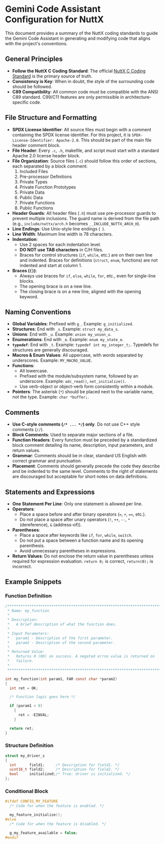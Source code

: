 # Gemini Code Assistant Configuration for NuttX

This document provides a summary of the NuttX coding standards to guide the Gemini Code Assistant in generating and modifying code that aligns with the project's conventions.

## General Principles

- **Follow the NuttX C Coding Standard**: The official [NuttX C Coding Standard](https://nuttx.apache.org/docs/latest/contributing/coding_style.html) is the primary source of truth.
- **Consistency is Key**: When in doubt, the style of the surrounding code should be followed.
- **C89 Compatibility**: All common code must be compatible with the ANSI C89 standard. C99/C11 features are only permissible in architecture-specific code.

## File Structure and Formatting

- **SPDX License Identifier**: All source files must begin with a comment containing the SPDX license identifier. For this project, it is `SPDX-License-Identifier: Apache-2.0`. This should be part of the main file header comment block.
- **File Header**: Every `.c`, `.h`, makefile, and script must start with a standard Apache 2.0 license header block.
- **File Organization**: Source files (`.c`) should follow this order of sections, each separated by a block comment:
    1. Included Files
    2. Pre-processor Definitions
    3. Private Types
    4. Private Function Prototypes
    5. Private Data
    6. Public Data
    7. Private Functions
    8. Public Functions
- **Header Guards**: All header files (`.h`) must use pre-processor guards to prevent multiple inclusions. The guard name is derived from the file path (e.g., `include/nuttx/arch.h` becomes `__INCLUDE_NUTTX_ARCH_H`).
- **Line Endings**: Use Unix-style line endings (`
`).
- **Line Width**: Maximum line width is 78 characters.
- **Indentation**:
    - Use 2 spaces for each indentation level.
    - **DO NOT use TAB characters** in C/H files.
    - Braces for control structures (`if`, `while`, etc.) are on their own line and indented. Braces for definitions (`struct`, `enum`, functions) are not indented and start at column 1.
- **Braces (`{}`)**:
    - Always use braces for `if`, `else`, `while`, `for`, etc., even for single-line blocks.
    - The opening brace is on a new line.
    - The closing brace is on a new line, aligned with the opening keyword.

## Naming Conventions

- **Global Variables**: Prefixed with `g_`. Example: `g_initialized`.
- **Structures**: End with `_s`. Example: `struct my_data_s`.
- **Unions**: End with `_u`. Example: `union my_union_u`.
- **Enumerations**: End with `_e`. Example: `enum my_state_e`.
- **`typedef`**: End with `_t`. Example: `typedef int my_integer_t;`. Typedefs for structures are generally discouraged.
- **Macros & Enum Values**: All uppercase, with words separated by underscores. Example: `MY_MACRO_VALUE`.
- **Functions**:
    - All lowercase.
    - Prefixed with the module/subsystem name, followed by an underscore. Example: `adc_read()`, `net_initialize()`.
    - Use verb-object or object-verb form consistently within a module.
- **Pointers**: The asterisk (`*`) should be placed next to the variable name, not the type. Example: `char *buffer;`.

## Comments

- **Use C-style comments (`/* ... */`) only**. Do not use C++ style comments (`//`).
- **Block Comments**: Used to separate major sections of a file.
- **Function Headers**: Every function must be preceded by a standardized block comment detailing its name, description, input parameters, and return values.
- **Grammar**: Comments should be in clear, standard US English with correct grammar and punctuation.
- **Placement**: Comments should generally precede the code they describe and be indented to the same level. Comments to the right of statements are discouraged but acceptable for short notes on data definitions.

## Statements and Expressions

- **One Statement Per Line**: Only one statement is allowed per line.
- **Operators**:
    - Place a space before and after binary operators (`=`, `+`, `==`, etc.).
    - Do not place a space after unary operators (`!`, `++`, `--`, `*` (dereference), `&` (address-of)).
- **Parentheses**:
    - Place a space after keywords like `if`, `for`, `while`, `switch`.
    - Do not put a space between a function name and its opening parenthesis.
    - Avoid unnecessary parentheses in expressions.
- **Return Values**: Do not enclose the return value in parentheses unless required for expression evaluation. `return 0;` is correct, `return(0);` is incorrect.

## Example Snippets

### Function Definition

```c
/****************************************************************************
 * Name: my_function
 *
 * Description:
 *   A brief description of what the function does.
 *
 * Input Parameters:
 *   param1 - Description of the first parameter.
 *   param2 - Description of the second parameter.
 *
 * Returned Value:
 *   Returns 0 (OK) on success. A negated errno value is returned on
 *   failure.
 *
 ****************************************************************************/

int my_function(int param1, FAR const char *param2)
{
  int ret = OK;

  /* Function logic goes here */

  if (param1 < 0)
    {
      ret = -EINVAL;
    }

  return ret;
}
```

### Structure Definition

```c
struct my_driver_s
{
  int      field1;     /* Description for field1. */
  uint16_t field2;     /* Description for field2. */
  bool     initialized;/* True: driver is initialized. */
};
```

### Conditional Block

```c
#ifdef CONFIG_MY_FEATURE
  /* Code for when the feature is enabled. */

  my_feature_initialize();
#else
  /* Code for when the feature is disabled. */

  g_my_feature_available = false;
#endif
```